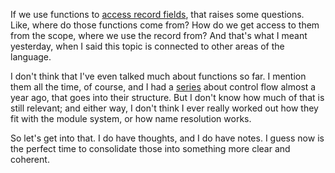 If we use functions to [access record fields](/daily/2025-06-09), that raises
some questions. Like, where do those functions come from? How do we get access
to them from the scope, where we use the record from? And that's what I meant
yesterday, when I said this topic is connected to other areas of the language.

I don't think that I've even talked much about functions so far. I mention them
all the time, of course, and I had a [series](/daily/2024-07-24) about control
flow almost a year ago, that goes into their structure. But I don't know how
much of that is still relevant; and either way, I don't think I ever really
worked out how they fit with the module system, or how name resolution works.

So let's get into that. I do have thoughts, and I do have notes. I guess now is
the perfect time to consolidate those into something more clear and coherent.
